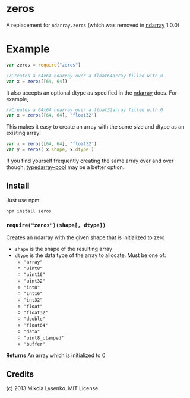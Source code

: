 zeros
=====
A replacement for `ndarray.zeros` (which was removed in [ndarray](https://github.com/mikolalysenko/ndarray) 1.0.0)

Example
=======
```javascript
var zeros = require("zeros")

//Creates a 64x64 ndarray over a float64array filled with 0
var x = zeros([64, 64])
```

It also accepts an optional dtype as specified in the [ndarray](https://github.com/scijs/ndarray) docs. For example,
```javascript
//Creates a 64x64 ndarray over a float32array filled with 0
var x = zeros([64, 64], 'float32')
```

This makes it easy to create an array with the same size and dtype as an existing array:
```javascript
var x = zeros([64, 64], 'float32')
var y = zeros( x.shape, x.dtype )
```

If you find yourself frequently creating the same array over and over though, [typedarray-pool](https://github.com/mikolalysenko/typedarray-pool) may be a better option.

## Install
Just use npm:

    npm install zeros
    
### `require("zeros")(shape[, dtype])`
Creates an ndarray with the given shape that is initialized to zero

* `shape` is the shape of the resulting array
* `dtype` is the data type of the array to allocate.  Must be one of:
  + `"array"`
  + `"uint8"`
  + `"uint16"`
  + `"uint32"`
  + `"int8"`
  + `"int16"`
  + `"int32"`
  + `"float"`
  + `"float32"`
  + `"double"`
  + `"float64"`
  + `"data"`
  + `"uint8_clamped"`
  + `"buffer"`

**Returns** An array which is initialized to 0

## Credits
(c) 2013 Mikola Lysenko. MIT License
